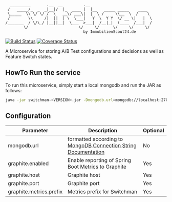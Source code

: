 ```
  _________       .__  __         .__
 /   _____/_  _  _|__|/  |_  ____ |  |__   _____ _____    ____
 \_____  \\ \/ \/ /  \   __\/ ___\|  |  \ /     \\__  \  /    \
 /        \\     /|  ||  | \  \___|   Y  \  Y Y  \/ __ \|   |  \
/_______  / \/\_/ |__||__|  \___  >___|  /__|_|  (____  /___|  /
        \/                      \/     \/      \/     \/     \/
                                  by ImmobilienScout24.de
```
[![Build Status](https://api.travis-ci.org/ImmobilienScout24/switchman.svg?branch=master)](https://travis-ci.org/ImmobilienScout24/switchman)
[![Coverage Status](https://coveralls.io/repos/ImmobilienScout24/switchman/badge.svg)](https://coveralls.io/r/ImmobilienScout24/switchman)

A Microservice for storing A/B Test configurations and decisions as well as Feature Switch states.

HowTo Run the service
---------------------
To run this microservice, simply start a local mongodb and run the JAR as follows:
```bash
java -jar switchman-<VERSION>.jar -Dmongodb.url=mongodb://localhost:27017/switchman
```

Configuration
-------------

| Parameter| Description | Optional |
| ------------- |-------------|-------------|
| mongodb.url     | formatted according to [MongoDB Connection String Documentation](http://docs.mongodb.org/manual/reference/connection-string/)| No |
| graphite.enabled | Enable reporting of Spring Boot Metrics to Graphite | Yes |
| graphite.host | Graphite host | Yes |
| graphite.port | Graphite port | Yes |
| graphite.metrics.prefix | Metrics prefix for Switchman | Yes |

